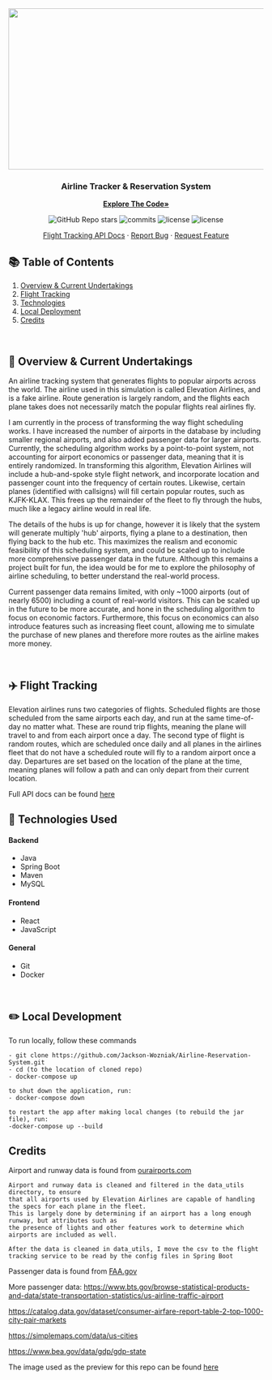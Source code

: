 <div align="center">
  <kbd> <img src="https://github.com/Jackson-Wozniak/Elevation-Airlines/assets/105665813/13133968-b09d-4036-b944-ac32a0c66a41" width="700" height="318"/> </kbd>
  

  <h3 align="center">Airline Tracker & Reservation System</h3>

  <a href="https://github.com/Jackson-Wozniak/Airline-Reservation-System/edit/main/backend"><strong>Explore The Code»</strong></a>
    </br>
    <p>
      <img alt="GitHub Repo stars" src="https://img.shields.io/github/stars/Jackson-Wozniak/Elevation-Airlines?style=plastic&color=green">
      <img src="https://img.shields.io/github/commit-activity/m/Jackson-Wozniak/Airline-Reservation-System" alt="commits" />
      <img src="https://img.shields.io/github/issues/Jackson-Wozniak/Airline-Reservation-System" alt="license" />
      <img src="https://img.shields.io/github/license/Jackson-Wozniak/Airline-Reservation-System" alt="license" />
    </p> 
    <a href="https://github.com/Jackson-Wozniak/Airline-Reservation-System/blob/main/backend/flight-tracking-service/flight-tracking-documentation.md">Flight Tracking API Docs</a>
    ·
    <a href="https://github.com/Jackson-Wozniak/Airline-Reservation-System/issues">Report Bug</a>
    ·
    <a href="https://github.com/Jackson-Wozniak/Airline-Reservation-System/issues">Request Feature</a>
</div>

## :books: Table of Contents

<ol>
    <li><a href="#features">Overview & Current Undertakings</a></li>
    <li><a href="#tracking">Flight Tracking</a></li>
    <li><a href="#technologies">Technologies</a></li>
    <li><a href="#local-dev">Local Deployment</a></li>
    <li><a href="#credits">Credits</a></li>
</ol>    

<br/> 
<!-- -------------------------------------------------------------------------------------------------------------------------------------------- -->

## 📓 Overview & Current Undertakings <a id="features"></a>
An airline tracking system that generates flights to popular airports across the world. The airline used in this simulation is called Elevation Airlines, and is a fake airline. Route generation is largely random, and the flights each plane takes does not necessarily match the popular flights real airlines fly.

I am currently in the process of transforming the way flight scheduling works. I have increased the number
    of airports in the database by including smaller regional airports, and also added passenger data
    for larger airports. Currently, the scheduling algorithm works by a point-to-point system, not
    accounting for airport economics or passenger data, meaning that it is entirely randomized.
    In transforming this algorithm, Elevation Airlines will include a hub-and-spoke style flight network,
    and incorporate location and passenger count into the frequency of certain routes. Likewise, certain
    planes (identified with callsigns) will fill certain popular routes, such as KJFK-KLAX. This frees
    up the remainder of the fleet to fly through the hubs, much like a legacy airline would in real life.

The details of the hubs is up for change, however it is likely that the system will generate multiply
    'hub' airports, flying a plane to a destination, then flying back to the hub etc. This maximizes the realism
    and economic feasibility of this scheduling system, and could be scaled up to include more comprehensive
    passenger data in the future. Although this remains a project built for fun, the idea would be
    for me to explore the philosophy of airline scheduling, to better understand the real-world process.

Current passenger data remains limited, with only ~1000 airports (out of nearly 6500) including a
    count of real-world visitors. This can be scaled up in the future to be more accurate, and
    hone in the scheduling algorithm to focus on economic factors. Furthermore, this focus on
    economics can also introduce features such as increasing fleet count, allowing me to
    simulate the purchase of new planes and therefore more routes as the airline makes more money.

<br>

## ✈️ Flight Tracking <a id="tracking"></a>
Elevation airlines runs two categories of flights. Scheduled flights are those scheduled from the same airports each day, and run at the same time-of-day no matter what. These are round trip flights, meaning the plane will travel to and from each airport once a day. The second type of flight is random routes, which are scheduled once daily and all planes in the airlines fleet that do not have a scheduled route will fly to a random airport once a day. Departures are set based on the location of the plane at the time, meaning planes will follow a path and can only depart from their current location.

Full API docs can be found <a href="https://github.com/Jackson-Wozniak/Elevation-Airlines/blob/main/backend/flight-tracking-service/flight-tracking-documentation.md" />here</a>

## 📱 Technologies Used <a id="technologies"></a>

#### Backend
- Java
- Spring Boot
- Maven
- MySQL

#### Frontend

- React
- JavaScript

#### General
- Git
- Docker

<br>

## ✏️ Local Development <a id="local-dev"></a>

To run locally, follow these commands

```
- git clone https://github.com/Jackson-Wozniak/Airline-Reservation-System.git
- cd (to the location of cloned repo)
- docker-compose up

to shut down the application, run:
- docker-compose down

to restart the app after making local changes (to rebuild the jar file), run:
-docker-compose up --build
```

## Credits <a id="credits"></a>

Airport and runway data is found from <a href="https://ourairports.com/data"/>ourairports.com</a>

    Airport and runway data is cleaned and filtered in the data_utils directory, to ensure
    that all airports used by Elevation Airlines are capable of handling the specs for each plane in the fleet.
    This is largely done by determining if an airport has a long enough runway, but attributes such as
    the presence of lights and other features work to determine which airports are included as well.

    After the data is cleaned in data_utils, I move the csv to the flight tracking service to be read by the config files in Spring Boot

Passenger data is found from <a href="https://www.faa.gov/airports/planning_capacity/passenger_allcargo_stats/passenger/cy23_all_enplanements">FAA.gov</a>

More passenger data: https://www.bts.gov/browse-statistical-products-and-data/state-transportation-statistics/us-airline-traffic-airport

https://catalog.data.gov/dataset/consumer-airfare-report-table-2-top-1000-city-pair-markets

https://simplemaps.com/data/us-cities

https://www.bea.gov/data/gdp/gdp-state

The image used as the preview for this repo can be found <a href="https://wallpaperaccess.com/full/254381.jpg" />here </a>
